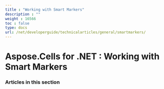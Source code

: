 ```yaml
---
title : "Working with Smart Markers" 
description : "" 
weight : 16566 
toc : false
type: docs
url: /net/developerguide/technicalarticles/general/smartmarkers/
---
```


# Aspose.Cells for .NET : Working with Smart Markers


### Articles in this section

           

